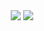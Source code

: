 <div align=center>
  <img src="https://github-readme-stats.vercel.app/api?username=VladOS-0&theme=midnight-purple&show_icons=true&border_color=600080&line_height=29&count_private=true&show=prs_merged_percentage&custom_title=My%Languages" />  
  <img src="https://github-readme-stats.vercel.app/api/top-langs/?username=VladOS-0&theme=midnight-purple&show_icons=true&border_color=600080&layout=donut&langs_count=8&exclude_repo=garbage,nvim-config,iced_gif,self-webpage,pages-test,wikigen_out&custom_title=My%20Activity"/>  
</div>
